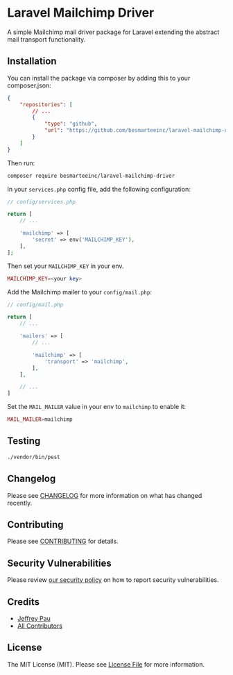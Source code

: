 # Laravel Mailchimp Driver

A simple Mailchimp mail driver package for Laravel extending the abstract mail transport functionality.

## Installation

You can install the package via composer by adding this to your composer.json:

```json
{
    "repositories": [
        // ...
        {
            "type": "github",
            "url": "https://github.com/besmarteeinc/laravel-mailchimp-driver.git"
        }
    ]
}
```

Then run:

```bash
composer require besmarteeinc/laravel-mailchimp-driver
```

In your `services.php` config file, add the following configuration:

```php
// config/services.php

return [
    // ...

    'mailchimp' => [
        'secret' => env('MAILCHIMP_KEY'),
    ],
];
```

Then set your `MAILCHIMP_KEY` in your env.
```php
MAILCHIMP_KEY=<your key>
```

Add the Mailchimp mailer to your `config/mail.php`:

```php
// config/mail.php

return [
    // ...

    'mailers' => [
        // ...

        'mailchimp' => [
            'transport' => 'mailchimp',
        ],
    ],

    // ...
]
```

Set the `MAIL_MAILER` value in your env to `mailchimp` to enable it:
```php
MAIL_MAILER=mailchimp
```

## Testing

```bash
./vendor/bin/pest
```

## Changelog

Please see [CHANGELOG](CHANGELOG.md) for more information on what has changed recently.

## Contributing

Please see [CONTRIBUTING](CONTRIBUTING.md) for details.

## Security Vulnerabilities

Please review [our security policy](../../security/policy) on how to report security vulnerabilities.

## Credits

- [Jeffrey Pau](https://github.com/jpau-besmartee)
- [All Contributors](../../contributors)

## License

The MIT License (MIT). Please see [License File](LICENSE.md) for more information.
